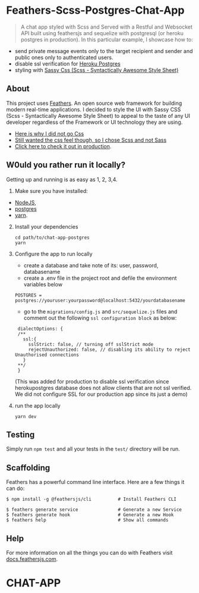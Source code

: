 # Feathers-Scss-Postgres-Chat-App

> A chat app styled with Scss and Served with a Restful and Websocket API built  using feathersjs and sequelize with postgresql (or heroku postgres in production).
> In this particular example, I showcase how to:
 - send private message events only to the target recipient and sender and public ones only to authenticated users.
 - disable ssl verification for [Heroku Postgres](https://devcenter.heroku.com/changelog-items/852)
 - styling with [Sassy Css (Scss - Syntactically Awesome Style Sheet)](https://sass-lang.com/guide)

## About

This project uses [Feathers](http://feathersjs.com). An open source web framework for building modern real-time applications.
I decided to style the UI with Sassy CSS (Scss - Syntactically Awesome Style Sheet) to appeal to the taste of any UI developer regardless of the Framework or UI technology they are using. 
  - [Here is why I did not go Css](https://www.geeksforgeeks.org/what-is-the-difference-between-css-and-scss/)
  - [Still wanted the css feel though, so I chose Scss and not Sass](https://www.geeksforgeeks.org/what-is-the-difference-between-scss-and-sass/)
  - [Click here to check it out in production](https://feathers-chat-app.herokuapp.com/). 

## W0uld you rather run it locally?

Getting up and running is as easy as 1, 2, 3,4.

1. Make sure you have  installed:
  - [NodeJS](https://nodejs.org/),
  - [postgres](https://www.postgresql.org/docs/9.3/installation.html)
  - [yarn](https://yarnpkg.com/).
2. Install your dependencies

    ```
    cd path/to/chat-app-postgres
    yarn
    ```

3. Configure the app to run locally
    - create a database and take note of its: user, password, databasename
    - create a .env file in the project root and defile the environment variables below

    ```
    POSTGRES = postgres://youruser:yourpassword@localhost:5432/yourdatabasename
    ```
    - go to the `migrations/config.js` and `src/sequelize.js` files and comment out the following `ssl configuration block` as below:
   
   ```
    dialectOptions: {
    /**
      ssl:{
        sslStrict: false, // turning off sslStrict mode
        rejectUnauthorized: false, // disabling its ability to reject Unauthorised connections
      }
    **/
    }
    ```
    (This was added for production to disable ssl verification since herokupostgres database does not allow clients that are not ssl verified. We did not configure      SSL for our production app since its just a demo)
  4. run the app locally
      ```
      yarn dev
      ```
## Testing

Simply run `npm test` and all your tests in the `test/` directory will be run.

## Scaffolding

Feathers has a powerful command line interface. Here are a few things it can do:

```
$ npm install -g @feathersjs/cli          # Install Feathers CLI

$ feathers generate service               # Generate a new Service
$ feathers generate hook                  # Generate a new Hook
$ feathers help                           # Show all commands
```

## Help

For more information on all the things you can do with Feathers visit [docs.feathersjs.com](http://docs.feathersjs.com).
# CHAT-APP
